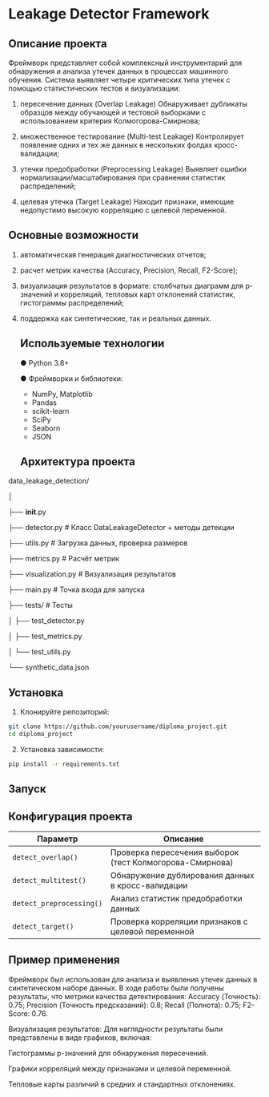 # Leakage Detector Framework
## Описание проекта

  Фреймворк представляет собой комплексный инструментарий для обнаружения и анализа утечек данных в процессах машинного обучения. Система выявляет четыре критических типа утечек с помощью статистических тестов и визуализации:

1) пересечение данных (Overlap Leakage)
Обнаруживает дубликаты образцов между обучающей и тестовой выборками с использованием критерия Колмогорова-Смирнова;

2) множественное тестирование (Multi-test Leakage)
Контролирует появление одних и тех же данных в нескольких фолдах кросс-валидации;

3) утечки предобработки (Preprocessing Leakage)
Выявляет ошибки нормализации/масштабирования при сравнении статистик распределений;

4) целевая утечка (Target Leakage)
Находит признаки, имеющие недопустимо высокую корреляцию с целевой переменной.

## Основные возможности

1) автоматическая генерация диагностических отчетов;

2) расчет метрик качества (Accuracy, Precision, Recall, F2-Score);

3) визуализация результатов в формате: столбчатых диаграмм для p-значений и корреляций, тепловых карт отклонений статистик, гистограммы распределений;
4) поддержка как синтетические, так и реальных данных.


 
   ## Используемые технологии
   ● Python 3.8+
   
   ● Фреймворки и библиотеки:
    * NumPy, Matplotlib 
    * Pandas 
    * scikit-learn 
    * SciPy  
    * Seaborn 
    * JSON
      
   ## Архитектура проекта
data_leakage_detection/

│

├── __init__.py

├── detector.py          # Класс DataLeakageDetector + методы детекции

├── utils.py             # Загрузка данных, проверка размеров

├── metrics.py           # Расчёт метрик

├── visualization.py     # Визуализация результатов 

├── main.py              # Точка входа для запуска

├── tests/               # Тесты

│   ├── test_detector.py

│   ├── test_metrics.py

│   └── test_utils.py

└── synthetic_data.json  

   ## Установка
1. Клонируйте репозиторий:

```bash
git clone https://github.com/yourusername/diploma_project.git
cd diploma_project

```
2. Установка зависимости:
```bash
pip install -r requirements.txt
```
   ## Запуск


   ## Конфигурация проекта
| Параметр               | Описание                                                                 |
|------------------------|--------------------------------------------------------------------------|
| `detect_overlap()`      | Проверка пересечения выборок (тест Колмогорова-Смирнова)                 |
| `detect_multitest()`    | Обнаружение дублирования данных в кросс-валидации                        |
| `detect_preprocessing()`| Анализ статистик предобработки данных                                    |
| `detect_target()`       | Проверка корреляции признаков с целевой переменной                       |


  ## Пример применения

Фреймворк был использован для анализа и выявления утечек данных в синтетическом наборе данных. В ходе работы были получены результаты, что метрики качества детектирования:
Accuracy (Точность): 0.75;
Precision (Точность предсказаний): 0.8;
Recall (Полнота): 0.75;
F2-Score: 0.76.

Визуализация результатов:
Для наглядности результаты были представлены в виде графиков, включая:

Гистограммы p-значений для обнаружения пересечений.

Графики корреляций между признаками и целевой переменной.

Тепловые карты различий в средних и стандартных отклонениях.
